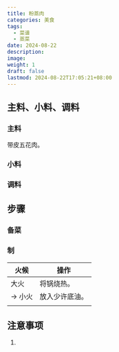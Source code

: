 ```yaml
---
title: 粉蒸肉
categories: 美食
tags:
  - 菜谱
  - 蒸菜
date: 2024-08-22
description: 
image: 
weight: 1
draft: false
lastmod: 2024-08-22T17:05:21+08:00
---
```

## 主料、小料、调料

### 主料

带皮五花肉。

### 小料



### 调料



## 步骤

### 备菜



### 制

| 火候    | 操作      |
| ----- | ------- |
| 大火    | 将锅烧热。   |
| -> 小火 | 放入少许底油。 |
|       |         |

## 注意事项

1. 


